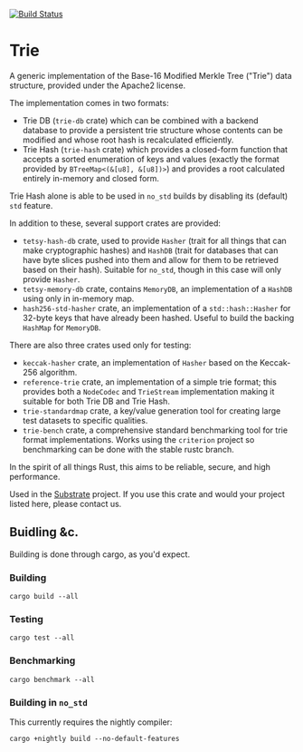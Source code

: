 [![Build Status](https://travis-ci.org/tetcoin/trie.svg?branch=master)](https://travis-ci.org/tetcoin/trie)

# Trie

A generic implementation of the Base-16 Modified Merkle Tree ("Trie") data structure,
provided under the Apache2 license.

The implementation comes in two formats:

- Trie DB (`trie-db` crate) which can be combined with a backend database to provide
   a persistent trie structure whose contents can be modified and whose root hash
   is recalculated efficiently.
- Trie Hash (`trie-hash` crate) which provides a closed-form function that accepts a
   sorted enumeration of keys and values (exactly the format provided by
   `BTreeMap<(&[u8], &[u8])>`) and provides a root calculated entirely in-memory and
   closed form.

Trie Hash alone is able to be used in `no_std` builds by disabling its (default)
`std` feature.

In addition to these, several support crates are provided:

- `tetsy-hash-db` crate, used to provide `Hasher` (trait for all things that
   can make cryptographic hashes) and `HashDB` (trait for databases that can have byte
   slices pushed into them and allow for them to be retrieved based on their hash).
   Suitable for `no_std`, though in this case will only provide `Hasher`.
- `tetsy-memory-db` crate, contains `MemoryDB`, an implementation of a `HashDB` using only
   in in-memory map.
- `hash256-std-hasher` crate, an implementation of a `std::hash::Hasher` for 32-byte
   keys that have already been hashed. Useful to build the backing `HashMap` for `MemoryDB`.

There are also three crates used only for testing:

- `keccak-hasher` crate, an implementation of `Hasher` based on the Keccak-256 algorithm.
- `reference-trie` crate, an implementation of a simple trie format; this provides both
   a `NodeCodec` and `TrieStream` implementation making it suitable for both Trie DB and
   Trie Hash.
- `trie-standardmap` crate, a key/value generation tool for creating large test datasets
   to specific qualities.
- `trie-bench` crate, a comprehensive standard benchmarking tool for trie format
   implementations. Works using the `criterion` project so benchmarking can be done with
   the stable rustc branch.

In the spirit of all things Rust, this aims to be reliable, secure, and high performance.

Used in the [Substrate](https://parity.io/substrate) project. If you use this crate and
would your project listed here, please contact us.

## Buidling &c.

Building is done through cargo, as you'd expect.

### Building

```
cargo build --all
```

### Testing

```
cargo test --all
```

### Benchmarking

```
cargo benchmark --all
```

### Building in `no_std`

This currently requires the nightly compiler:

```
cargo +nightly build --no-default-features
```
